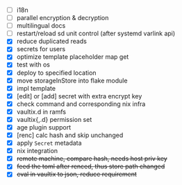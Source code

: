 - [ ] i18n
- [ ] parallel encryption & decryption
- [ ] multilingual docs
- [ ] restart/reload sd unit control (after systemd varlink api)
- [x] reduce duplicated reads
- [x] secrets for users
- [x] optimize template placeholder map get
- [x] test with os
- [x] deploy to specified location
- [x] move storageInStore into flake module
- [x] impl template
- [x] [edit] or [add] secret with extra encrypt key
- [x] check command and corresponding nix infra
- [x] vaultix.d in ramfs
- [x] vaultix{,.d} permission set
- [x] age plugin support
- [x] [renc] calc hash and skip unchanged
- [x] apply `Secret` metadata
- [x] nix integration
- [x] ~~remote machine, compare hash, needs host priv key~~
- [x] ~~feed the toml after renced, thus store path changed~~
- [x] ~~eval in vaultix to json, reduce requirement~~
